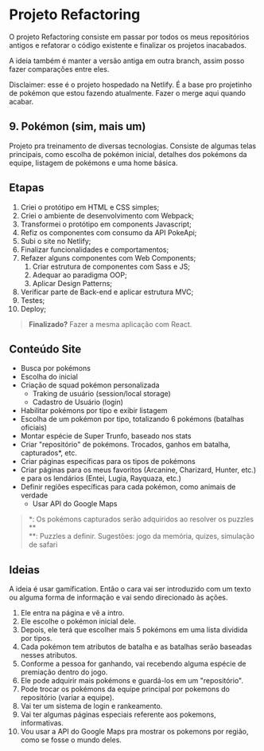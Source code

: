 # Projeto Refactoring
O projeto Refactoring consiste em passar por todos os meus repositórios antigos e refatorar o código existente e finalizar os projetos inacabados.

A ideia também é manter a versão antiga em outra branch, assim posso fazer comparações entre eles.

Disclaimer: esse é o projeto hospedado na Netlify. É a base pro projetinho de pokémon que estou fazendo atualmente. Fazer o merge aqui quando acabar.

## 9. Pokémon (sim, mais um)
Projeto pra treinamento de diversas tecnologias. Consiste de algumas telas principais, como escolha de pokémon inicial, detalhes dos pokémons da equipe, listagem de pokémons e uma home básica.

## Etapas

1. Criei o protótipo em HTML e CSS simples;
2. Criei o ambiente de desenvolvimento com Webpack;
3. Transformei o protótipo em components Javascript;
4. Refiz os componentes com consumo da API PokeApi;
5. Subi o site no Netlify;
6. Finalizar funcionalidades e comportamentos;
7. Refazer alguns componentes com Web Components;
    1. Criar estrutura de componentes com Sass e JS;
    2. Adequar ao paradigma OOP;
    3. Aplicar Design Patterns;
8. Verificar parte de Back-end e aplicar estrutura MVC;
9. Testes;
10. Deploy;

> **Finalizado?** Fazer a mesma aplicação com React.

## Conteúdo Site

- Busca por pokémons
- Escolha do inicial
- Criação de squad pokémon personalizada
  - Traking de usuário (session/local storage)
  - Cadastro de Usuário (login)
- Habilitar pokémons por tipo e exibir listagem
- Escolha de um pokémon por tipo, totalizando 6 pokémons (batalhas oficiais)
- Montar espécie de Super Trunfo, baseado nos stats
- Criar "repositório" de pokémons. Trocados, ganhos em batalha, capturados*, etc.
- Criar páginas específicas para os tipos de pokémons
- Criar páginas para os meus favoritos (Arcanine, Charizard, Hunter, etc.) e para os lendários (Entei, Lugia, Rayquaza, etc.)
- Definir regiões específicas para cada pokémon, como animais de verdade
  - Usar API do Google Maps

> *: Os pokémons capturados serão adquiridos ao resolver os puzzles ** <br>
> **: Puzzles a definir. Sugestões: jogo da memória, quizes, simulação de safari

## Ideias

 A ideia é usar gamification. Então o cara vai ser introduzido com um texto ou alguma forma de informação e vai sendo direcionado às ações. 

1. Ele entra na página e vê a intro. 
2. Ele escolhe o pokémon inicial dele. 
3. Depois, ele terá que escolher mais 5 pokémons em uma lista dividida por tipos. 
4. Cada pokémon tem atributos de batalha e as batalhas serão baseadas nesses atributos.
5. Conforme a pessoa for ganhando, vai recebendo alguma espécie de premiação dentro do jogo.
6. Ele pode adquirir mais pokémons e guardá-los em um "repositório".
7. Pode trocar os pokémons da equipe principal por pokemons do repositório (variar a equipe).
8. Vai ter um sistema de login e rankeamento.
9. Vai ter algumas páginas especiais referente aos pokemons, informativas.
10. Vou usar a API do Google Maps pra mostrar os pokemons por região, como se fosse o mundo deles.
